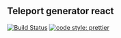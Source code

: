 ## Teleport generator react

[![Build Status](https://travis-ci.com/teleporthq/teleport-generator-react.svg?branch=master)](https://travis-ci.com/teleporthq/teleport-generator-react)
[![code style: prettier](https://img.shields.io/badge/code_style-prettier-ff69b4.svg?style=flat-square)](https://github.com/prettier/prettier)